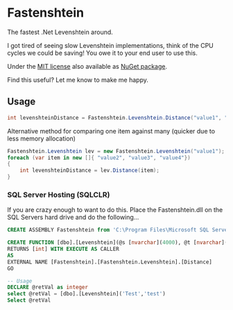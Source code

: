 # Fastenshtein
The fastest .Net Levenshtein around.

I got tired of seeing slow Levenshtein implementations, think of the CPU cycles we could be saving! 
You owe it to your end user to use this.

Under the [MIT license](LICENSE) also available as [NuGet package](https://www.nuget.org/packages/Fastenshtein/).

Find this useful? Let me know to make me happy.

## Usage

```cs
int levenshteinDistance = Fastenshtein.Levenshtein.Distance("value1", "value2");
```
Alternative method for comparing one item against many (quicker due to less memory allocation)
```cs
Fastenshtein.Levenshtein lev = new Fastenshtein.Levenshtein("value1");
foreach (var item in new []{ "value2", "value3", "value4"})
{
	int levenshteinDistance = lev.Distance(item);
}
```
### SQL Server Hosting (SQLCLR)
If you are crazy enough to want to do this. Place the Fastenshtein.dll on the SQL Servers hard drive and do the following…
```sql
CREATE ASSEMBLY Fastenshtein from 'C:\Program Files\Microsoft SQL Server\MSSQL11.DEV\MSSQL\Binn\Fastenshtein.dll' WITH PERMISSION_SET = SAFE

CREATE FUNCTION [dbo].[Levenshtein](@s [nvarchar](4000), @t [nvarchar](4000))
RETURNS [int] WITH EXECUTE AS CALLER
AS 
EXTERNAL NAME [Fastenshtein].[Fastenshtein.Levenshtein].[Distance]
GO

-- Usage
DECLARE @retVal as integer
select @retVal = [dbo].[Levenshtein]('Test','test')
Select @retVal
```